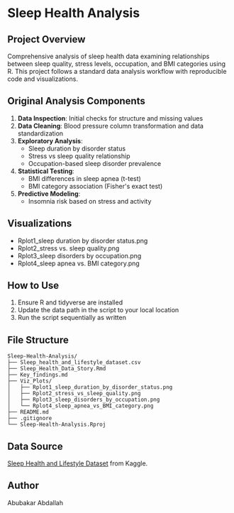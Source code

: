 # Sleep Health Analysis

## Project Overview

Comprehensive analysis of sleep health data examining relationships between sleep quality, stress levels, occupation, and BMI categories using R. This project follows a standard data analysis workflow with reproducible code and visualizations.

## Original Analysis Components

1.  **Data Inspection**: Initial checks for structure and missing values
2.  **Data Cleaning**: Blood pressure column transformation and data standardization
3.  **Exploratory Analysis**:
    -   Sleep duration by disorder status
    -   Stress vs sleep quality relationship
    -   Occupation-based sleep disorder prevalence
4.  **Statistical Testing**:
    -   BMI differences in sleep apnea (t-test)
    -   BMI category association (Fisher's exact test)
5.  **Predictive Modeling**:
    -   Insomnia risk based on stress and activity

## Visualizations

-   Rplot1_sleep duration by disorder status.png
-   Rplot2_stress vs. sleep quality.png
-   Rplot3_sleep disorders by occupation.png
-   Rplot4_sleep apnea vs. BMI category.png

## How to Use

1.  Ensure R and tidyverse are installed
2.  Update the data path in the script to your local location
3.  Run the script sequentially as written

## File Structure

```         
Sleep-Health-Analysis/
├── Sleep_health_and_lifestyle_dataset.csv 
├── Sleep_Health_Data_Story.Rmd
├── Key_findings.md
├── Viz_Plots/
│   ├── Rplot1_sleep_duration_by_disorder_status.png
│   ├── Rplot2_stress_vs_sleep_quality.png
│   ├── Rplot3_sleep_disorders_by_occupation.png
│   └── Rplot4_sleep_apnea_vs_BMI_category.png
├── README.md
├── .gitignore
└── Sleep-Health-Analysis.Rproj
```

## Data Source

[Sleep Health and Lifestyle Dataset](https://www.kaggle.com/datasets/uom190346a/sleep-health-and-lifestyle-dataset) from Kaggle.

## Author

Abubakar Abdallah
